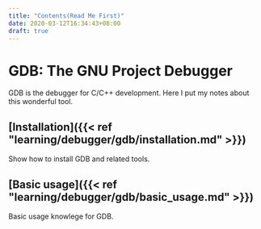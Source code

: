 ```yaml
---
title: "Contents(Read Me First)"
date: 2020-03-12T16:34:43+08:00
draft: true
---
```

# GDB: The GNU Project Debugger

GDB is the debugger for C/C++ development. Here I put my notes about this wonderful tool.

## [Installation]({{< ref "learning/debugger/gdb/installation.md" >}})

Show how to install GDB and related tools.

## [Basic usage]({{< ref "learning/debugger/gdb/basic_usage.md" >}})

Basic usage knowlege for GDB.

